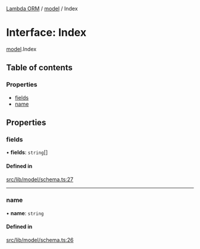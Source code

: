 [Lambda ORM](../README.md) / [model](../modules/model.md) / Index

# Interface: Index

[model](../modules/model.md).Index

## Table of contents

### Properties

- [fields](model.Index.md#fields)
- [name](model.Index.md#name)

## Properties

### fields

• **fields**: `string`[]

#### Defined in

[src/lib/model/schema.ts:27](https://github.com/FlavioLionelRita/lambda-orm/blob/c5c7261/src/lib/model/schema.ts#L27)

___

### name

• **name**: `string`

#### Defined in

[src/lib/model/schema.ts:26](https://github.com/FlavioLionelRita/lambda-orm/blob/c5c7261/src/lib/model/schema.ts#L26)
